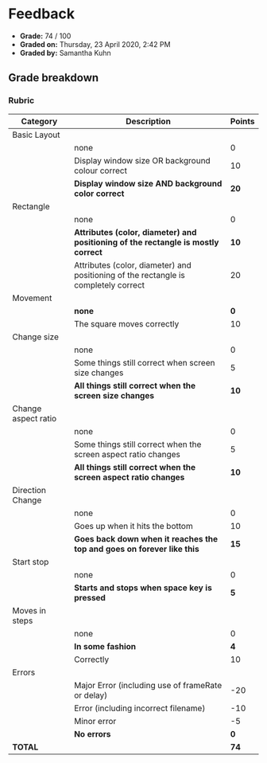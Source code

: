 # Feedback

- **Grade:** 74 / 100
- **Graded on:** Thursday, 23 April 2020, 2:42 PM
- **Graded by:** Samantha Kuhn

## Grade breakdown

### Rubric

| Category          | Description                                                        | Points |
|-------------------|--------------------------------------------------------------------|--------|
| Basic Layout      |                                                                    |        |
|                   | none                                                               | 0      |
|                   | Display window size OR background colour correct                   | 10     |
|                   | **Display window size AND background color correct**                   | **20**     |
| Rectangle         |                                                                    |        |
|                   | none                                                               | 0      |
|                   | **Attributes (color, diameter) and positioning of the rectangle is mostly correct** | **10**     |
|                   | Attributes (color, diameter) and positioning of the rectangle is completely correct | 20     |
| Movement          |                                                                    |        |
|                   | **none**                                                               | **0**      |
|                   | The square moves correctly                                         | 10     |
| Change size       |                                                                    |        |
|                   | none                                                               | 0      |
|                   | Some things still correct when screen size changes                 | 5      |
|                   | **All things still correct when the screen size changes**              | **10**     |
| Change aspect ratio |                                                                  |        |
|                   | none                                                               | 0      |
|                   | Some things still correct when the screen aspect ratio changes     | 5      |
|                   | **All things still correct when the screen aspect ratio changes**      | **10**     |
| Direction Change |                                                                    |        |
|                   | none                                                               | 0      |
|                   | Goes up when it hits the bottom                                    | 10     |
|                   | **Goes back down when it reaches the top and goes on forever like this** | **15**     |
| Start stop        |                                                                    |        |
|                   | none                                                               | 0      |
|                   | **Starts and stops when space key is pressed**                         | **5**      |
| Moves in steps   |                                                                    |        |
|                   | none                                                               | 0      |
|                   | **In some fashion**                                                    | **4**      |
|                   | Correctly                                                          | 10     |
| Errors            |                                                                    |        |
|                   | Major Error (including use of frameRate or delay)                  | -20    |
|                   | Error (including incorrect filename)                               | -10    |
|                   | Minor error                                                        | -5     |
|                   | **No errors**                                                          | **0**      |
| **TOTAL**         |                                                                    | **74** |


